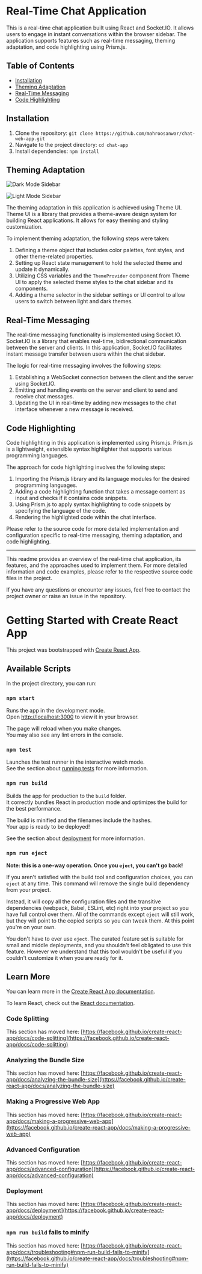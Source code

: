 # Real-Time Chat Application

This is a real-time chat application built using React and Socket.IO. It allows users to engage in instant conversations within the browser sidebar. The application supports features such as real-time messaging, theming adaptation, and code highlighting using Prism.js.

## Table of Contents

- [Installation](#installation)
- [Theming Adaptation](#theming-adaptation)
- [Real-Time Messaging](#real-time-messaging)
- [Code Highlighting](#code-highlighting)

## Installation

1. Clone the repository: `git clone https://github.com/mahroosanwar/chat-web-app.git`
2. Navigate to the project directory: `cd chat-app`
3. Install dependencies: `npm install`


## Theming Adaptation

![Dark Mode Sidebar](https://i.postimg.cc/XJbKjqv8/sidebar-dark.png)

![Light Mode Sidebar](https://i.postimg.cc/tTN3YbZH/sidebar-light.png)

The theming adaptation in this application is achieved using Theme UI. Theme UI is a library that provides a theme-aware design system for building React applications. It allows for easy theming and styling customization.

To implement theming adaptation, the following steps were taken:

1. Defining a theme object that includes color palettes, font styles, and other theme-related properties.
2. Setting up React state management to hold the selected theme and update it dynamically.
3. Utilizing CSS variables and the `ThemeProvider` component from Theme UI to apply the selected theme styles to the chat sidebar and its components.
4. Adding a theme selector in the sidebar settings or UI control to allow users to switch between light and dark themes.

## Real-Time Messaging

The real-time messaging functionality is implemented using Socket.IO. Socket.IO is a library that enables real-time, bidirectional communication between the server and clients. In this application, Socket.IO facilitates instant message transfer between users within the chat sidebar.

The logic for real-time messaging involves the following steps:

1. Establishing a WebSocket connection between the client and the server using Socket.IO.
2. Emitting and handling events on the server and client to send and receive chat messages.
3. Updating the UI in real-time by adding new messages to the chat interface whenever a new message is received.

## Code Highlighting

Code highlighting in this application is implemented using Prism.js. Prism.js is a lightweight, extensible syntax highlighter that supports various programming languages.

The approach for code highlighting involves the following steps:

1. Importing the Prism.js library and its language modules for the desired programming languages.
2. Adding a code highlighting function that takes a message content as input and checks if it contains code snippets.
3. Using Prism.js to apply syntax highlighting to code snippets by specifying the language of the code.
4. Rendering the highlighted code within the chat interface.

Please refer to the source code for more detailed implementation and configuration specific to real-time messaging, theming adaptation, and code highlighting.

---

This readme provides an overview of the real-time chat application, its features, and the approaches used to implement them. For more detailed information and code examples, please refer to the respective source code files in the project.

If you have any questions or encounter any issues, feel free to contact the project owner or raise an issue in the repository.

# Getting Started with Create React App

This project was bootstrapped with [Create React App](https://github.com/facebook/create-react-app).

## Available Scripts

In the project directory, you can run:

### `npm start`

Runs the app in the development mode.\
Open [http://localhost:3000](http://localhost:3000) to view it in your browser.

The page will reload when you make changes.\
You may also see any lint errors in the console.

### `npm test`

Launches the test runner in the interactive watch mode.\
See the section about [running tests](https://facebook.github.io/create-react-app/docs/running-tests) for more information.

### `npm run build`

Builds the app for production to the `build` folder.\
It correctly bundles React in production mode and optimizes the build for the best performance.

The build is minified and the filenames include the hashes.\
Your app is ready to be deployed!

See the section about [deployment](https://facebook.github.io/create-react-app/docs/deployment) for more information.

### `npm run eject`

**Note: this is a one-way operation. Once you `eject`, you can't go back!**

If you aren't satisfied with the build tool and configuration choices, you can `eject` at any time. This command will remove the single build dependency from your project.

Instead, it will copy all the configuration files and the transitive dependencies (webpack, Babel, ESLint, etc) right into your project so you have full control over them. All of the commands except `eject` will still work, but they will point to the copied scripts so you can tweak them. At this point you're on your own.

You don't have to ever use `eject`. The curated feature set is suitable for small and middle deployments, and you shouldn't feel obligated to use this feature. However we understand that this tool wouldn't be useful if you couldn't customize it when you are ready for it.

## Learn More

You can learn more in the [Create React App documentation](https://facebook.github.io/create-react-app/docs/getting-started).

To learn React, check out the [React documentation](https://reactjs.org/).

### Code Splitting

This section has moved here: [https://facebook.github.io/create-react-app/docs/code-splitting](https://facebook.github.io/create-react-app/docs/code-splitting)

### Analyzing the Bundle Size

This section has moved here: [https://facebook.github.io/create-react-app/docs/analyzing-the-bundle-size](https://facebook.github.io/create-react-app/docs/analyzing-the-bundle-size)

### Making a Progressive Web App

This section has moved here: [https://facebook.github.io/create-react-app/docs/making-a-progressive-web-app](https://facebook.github.io/create-react-app/docs/making-a-progressive-web-app)

### Advanced Configuration

This section has moved here: [https://facebook.github.io/create-react-app/docs/advanced-configuration](https://facebook.github.io/create-react-app/docs/advanced-configuration)

### Deployment

This section has moved here: [https://facebook.github.io/create-react-app/docs/deployment](https://facebook.github.io/create-react-app/docs/deployment)

### `npm run build` fails to minify

This section has moved here: [https://facebook.github.io/create-react-app/docs/troubleshooting#npm-run-build-fails-to-minify](https://facebook.github.io/create-react-app/docs/troubleshooting#npm-run-build-fails-to-minify)
